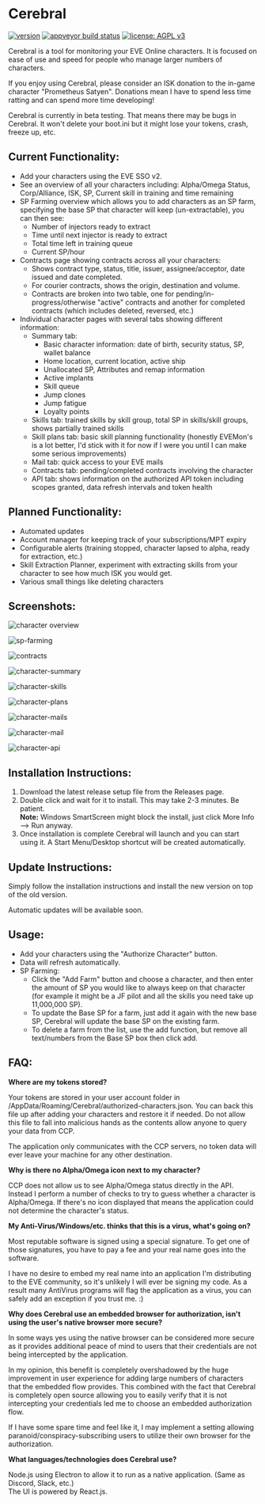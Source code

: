 # Cerebral

[![version](https://img.shields.io/github/release/prometheussatyen/cerebral.svg)](https://github.com/PrometheusSatyen/Cerebral/releases) 
[![appveyor build status](https://ci.appveyor.com/api/projects/status/github/prometheussatyen/cerebral?svg=true)](https://ci.appveyor.com/project/PrometheusSatyen/cerebral)
[![license: AGPL v3](https://img.shields.io/badge/license-AGPL%20v3-red.svg)](https://www.gnu.org/licenses/agpl-3.0)

Cerebral is a tool for monitoring your EVE Online characters. It is focused on ease of use and speed for people who manage larger numbers of characters.

If you enjoy using Cerebral, please consider an ISK donation to the in-game character "Prometheus Satyen". Donations mean I have to spend less time ratting and can spend more time developing!

Cerebral is currently in beta testing. That means there may be bugs in Cerebral. It won't delete your boot.ini but it might lose your tokens, crash, freeze up, etc.

Current Functionality:
-------------------------
* Add your characters using the EVE SSO v2.
* See an overview of all your characters including: Alpha/Omega Status, Corp/Alliance, ISK, SP, Current skill in training and time remaining
* SP Farming overview which allows you to add characters as an SP farm, specifying the base SP that character will keep (un-extractable), you can then see:
    * Number of injectors ready to extract
    * Time until next injector is ready to extract
    * Total time left in training queue
    * Current SP/hour
* Contracts page showing contracts across all your characters:
    * Shows contract type, status, title, issuer, assignee/acceptor, date issued and date completed.
    * For courier contracts, shows the origin, destination and volume.
    * Contracts are broken into two table, one for pending/in-progress/otherwise "active" contracts and another for completed contracts (which includes deleted, reversed, etc.)
* Individual character pages with several tabs showing different information:
    * Summary tab:
        * Basic character information: date of birth, security status, SP, wallet balance
        * Home location, current location, active ship
        * Unallocated SP, Attributes and remap information
        * Active implants
        * Skill queue
        * Jump clones
        * Jump fatigue
        * Loyalty points
    * Skills tab: trained skills by skill group, total SP in skills/skill groups, shows partially trained skills
    * Skill plans tab: basic skill planning functionality (honestly EVEMon's is a lot better, I'd stick with it for now if I were you until I can make some serious improvements)
    * Mail tab: quick access to your EVE mails
    * Contracts tab: pending/completed contracts involving the character
    * API tab: shows information on the authorized API token including scopes granted, data refresh intervals and token health

Planned Functionality:
-------------------------
* Automated updates
* Account manager for keeping track of your subscriptions/MPT expiry
* Configurable alerts (training stopped, character lapsed to alpha, ready for extraction, etc.)
* Skill Extraction Planner, experiment with extracting skills from your character to see how much ISK you would get.
* Various small things like deleting characters

Screenshots:
-------------------------
![character overview](https://prom.satyen.space/19-01-12_14-35-38_ojDQYDlu.png)

![sp-farming](https://prom.satyen.space/19-01-12_14-37-10_vrM40Mb7.png)

![contracts](https://prom.satyen.space/19-01-12_14-40-50_uhJ7fkbh.png)

![character-summary](https://prom.satyen.space/19-01-12_14-41-50_RteFe5WW.png)

![character-skills](https://prom.satyen.space/19-01-12_14-42-04_3csgCRkM.png)

![character-plans](https://prom.satyen.space/19-01-12_14-42-28_h33ExW8J.png)

![character-mails](https://prom.satyen.space/19-01-12_14-43-29_Z1j8ddWN.png)

![character-mail](https://prom.satyen.space/19-01-12_14-44-36_A6rthoGf.png)

![character-api](https://prom.satyen.space/19-01-12_14-44-55_r5D1s422.png)

Installation Instructions:
-------------------------
1. Download the latest release setup file from the Releases page.
2. Double click and wait for it to install. This may take 2-3 minutes. Be patient.  
    **Note:** Windows SmartScreen might block the install, just click More Info --> Run anyway.
3. Once installation is complete Cerebral will launch and you can start using it. A Start Menu/Desktop shortcut will be created automatically.

Update Instructions:
-------------------------
Simply follow the installation instructions and install the new version on top of the old version.

Automatic updates will be available soon.

Usage:
-------------------------
* Add your characters using the "Authorize Character" button.
* Data will refresh automatically.
* SP Farming:
    * Click the "Add Farm" button and choose a character, and then enter the amount of SP you would like to always keep on that character (for example it might be a JF pilot and all the skills you need take up 11,000,000 SP).
    * To update the Base SP for a farm, just add it again with the new base SP, Cerebral will update the base SP on the existing farm.
    * To delete a farm from the list, use the add function, but remove all text/numbers from the Base SP box then click add.

FAQ:
-------------------------
**Where are my tokens stored?**

Your tokens are stored in your user account folder in <YourUserFolder>/AppData/Roaming/Cerebral/authorized-characters.json. You can back this file up after adding your characters and restore it if needed. Do not allow this file to fall into malicious hands as the contents allow anyone to query your data from CCP.

The application only communicates with the CCP servers, no token data will ever leave your machine for any other destination.

**Why is there no Alpha/Omega icon next to my character?**

CCP does not allow us to see Alpha/Omega status directly in the API. Instead I perform a number of checks to try to guess whether a character is Alpha/Omega. If there's no icon displayed that means the application could not determine the character's status.

**My Anti-Virus/Windows/etc. thinks that this is a virus, what's going on?**

Most reputable software is signed using a special signature. To get one of those signatures, you have to pay a fee and your real name goes into the software.

I have no desire to embed my real name into an application I'm distributing to the EVE community, so it's unlikely I will ever be signing my code. As a result many AntiVirus programs will flag the application as a virus, you can safely add an exception if you trust me. :)

**Why does Cerebral use an embedded browser for authorization, isn't using the user's native browser more secure?**

In some ways yes using the native browser can be considered more secure as it provides additional peace of mind to users that their credentials are not being intercepted by the application.

In my opinion, this benefit is completely overshadowed by the huge improvement in user experience for adding large numbers of characters that the embedded flow provides. This combined with the fact that Cerebral is completely open source allowing you to easily verify that it is not intercepting your credentials led me to choose an embedded authorization flow.

If I have some spare time and feel like it, I may implement a setting allowing paranoid/conspiracy-subscribing users to utilize their own browser for the authorization.

**What languages/technologies does Cerebral use?**

Node.js using Electron to allow it to run as a native application. (Same as Discord, Slack, etc.)  
The UI is powered by React.js.